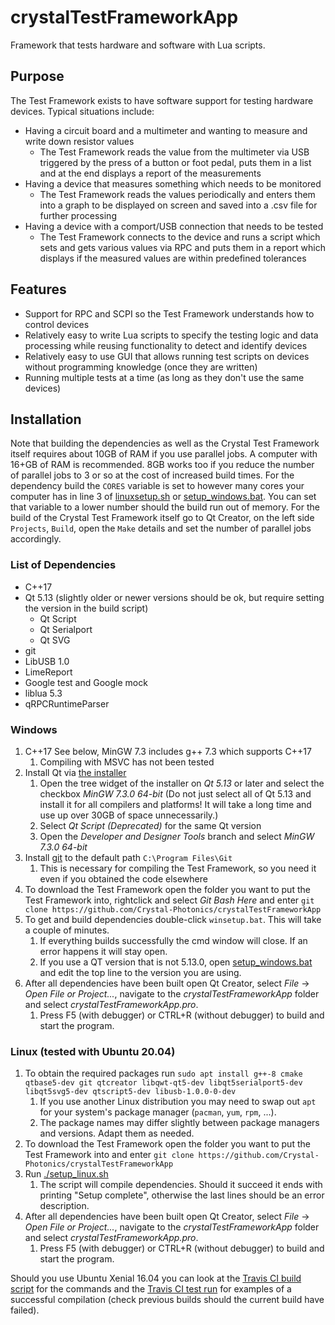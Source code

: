 # crystalTestFrameworkApp
Framework that tests hardware and software with Lua scripts.

## Purpose
The Test Framework exists to have software support for testing hardware devices.
Typical situations include:
* Having a circuit board and a multimeter and wanting to measure and write down resistor values
  * The Test Framework reads the value from the multimeter via USB triggered by the press of a button or foot pedal, puts them in a list and at the end displays a report of the measurements
* Having a device that measures something which needs to be monitored
  * The Test Framework reads the values periodically and enters them into a graph to be displayed on screen and saved into a .csv file for further processing
* Having a device with a comport/USB connection that needs to be tested
  * The Test Framework connects to the device and runs a script which sets and gets various values via RPC and puts them in a report which displays if the measured values are within predefined tolerances

## Features
* Support for RPC and SCPI so the Test Framework understands how to control devices
* Relatively easy to write Lua scripts to specify the testing logic and data processing while reusing functionality to detect and identify devices
* Relatively easy to use GUI that allows running test scripts on devices without programming knowledge (once they are written)
* Running multiple tests at a time (as long as they don't use the same devices)

## Installation
Note that building the dependencies as well as the Crystal Test Framework itself requires about 10GB of RAM if you use parallel jobs. A computer with 16+GB of RAM is recommended. 8GB works too if you reduce the number of parallel jobs to 3 or so at the cost of increased build times. For the dependency build the `CORES` variable is set to however many cores your computer has in line 3 of [linuxsetup.sh](linuxsetup.sh) or [setup_windows.bat](setup_windows.bat). You can set that variable to a lower number should the build run out of memory.
For the build of the Crystal Test Framework itself go to Qt Creator, on the left side `Projects`, `Build`, open the `Make` details and set the number of parallel jobs accordingly.

### List of Dependencies
* C++17
* Qt 5.13 (slightly older or newer versions should be ok, but require setting the version in the build script)
  * Qt Script
  * Qt Serialport
  * Qt SVG
* git
* LibUSB 1.0
* LimeReport
* Google test and Google mock
* liblua 5.3
* qRPCRuntimeParser

### Windows
1. C++17 See below, MinGW 7.3 includes g++ 7.3 which supports C++17
   1. Compiling with MSVC has not been tested
1. Install Qt via [the installer](https://www.qt.io/download-thank-you)
   1. Open the tree widget of the installer on *Qt 5.13* or later and select the checkbox *MinGW 7.3.0 64-bit* (Do not just select all of Qt 5.13 and install it for all compilers and platforms! It will take a long time and use up over 30GB of space unnecessarily.)
   1. Select *Qt Script (Deprecated)* for the same Qt version
   1. Open the *Developer and Designer Tools* branch and select *MinGW 7.3.0 64-bit*
1. Install [git](https://gitforwindows.org/) to the default path `C:\Program Files\Git`
   1. This is necessary for compiling the Test Framework, so you need it even if you obtained the code elsewhere
1. To download the Test Framework open the folder you want to put the Test Framework into, rightclick and select *Git Bash Here* and enter `git clone https://github.com/Crystal-Photonics/crystalTestFrameworkApp`
1. To get and build dependencies double-click `winsetup.bat`. This will take a couple of minutes.
   1. If everything builds successfully the cmd window will close. If an error happens it will stay open.
   1. If you use a QT version that is not 5.13.0, open [setup_windows.bat](setup_windows.bat) and edit the top line to the version you are using. 
1. After all dependencies have been built open Qt Creator, select *File* -> *Open File or Project...*, navigate to the *crystalTestFrameworkApp* folder and select *crystalTestFrameworkApp.pro*.
   1. Press F5 (with debugger) or CTRL+R (without debugger) to build and start the program.
 
### Linux (tested with Ubuntu 20.04)
1. To obtain the required packages run `sudo apt install g++-8 cmake qtbase5-dev git qtcreator libqwt-qt5-dev libqt5serialport5-dev libqt5svg5-dev qtscript5-dev libusb-1.0.0-0-dev`
   1. If you use another Linux distribution you may need to swap out `apt` for your system's package manager (`pacman`, `yum`, `rpm`, ...).
   1. The package names may differ slightly between package managers and versions. Adapt them as needed.
1. To download the Test Framework open the folder you want to put the Test Framework into and enter `git clone https://github.com/Crystal-Photonics/crystalTestFrameworkApp`
1. Run [./setup_linux.sh](setup_linux.sh)
   1. The script will compile dependencies. Should it succeed it ends with printing "Setup complete", otherwise the last lines should be an error description.
1. After all dependencies have been built open Qt Creator, select *File* -> *Open File or Project...*, navigate to the *crystalTestFrameworkApp* folder and select *crystalTestFrameworkApp.pro*.
   1. Press F5 (with debugger) or CTRL+R (without debugger) to build and start the program.

Should you use Ubuntu Xenial 16.04 you can look at the [Travis CI build script](.travis.yml) for the commands and the [Travis CI test run](https://travis-ci.org/github/Crystal-Photonics/crystalTestFrameworkApp) for examples of a successful compilation (check previous builds should the current build have failed).
